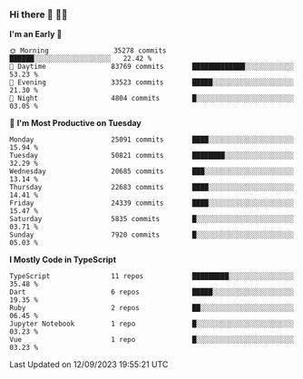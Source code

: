 ### Hi there 👋 🧑‍💻



<!--START_SECTION:waka-->
**I'm an Early 🐤** 

```text
🌞 Morning                35278 commits       ██████░░░░░░░░░░░░░░░░░░░   22.42 % 
🌆 Daytime                83769 commits       █████████████░░░░░░░░░░░░   53.23 % 
🌃 Evening                33523 commits       █████░░░░░░░░░░░░░░░░░░░░   21.30 % 
🌙 Night                  4804 commits        █░░░░░░░░░░░░░░░░░░░░░░░░   03.05 % 
```
📅 **I'm Most Productive on Tuesday** 

```text
Monday                   25091 commits       ████░░░░░░░░░░░░░░░░░░░░░   15.94 % 
Tuesday                  50821 commits       ████████░░░░░░░░░░░░░░░░░   32.29 % 
Wednesday                20685 commits       ███░░░░░░░░░░░░░░░░░░░░░░   13.14 % 
Thursday                 22683 commits       ████░░░░░░░░░░░░░░░░░░░░░   14.41 % 
Friday                   24339 commits       ████░░░░░░░░░░░░░░░░░░░░░   15.47 % 
Saturday                 5835 commits        █░░░░░░░░░░░░░░░░░░░░░░░░   03.71 % 
Sunday                   7920 commits        █░░░░░░░░░░░░░░░░░░░░░░░░   05.03 % 
```


**I Mostly Code in TypeScript** 

```text
TypeScript               11 repos            █████████░░░░░░░░░░░░░░░░   35.48 % 
Dart                     6 repos             █████░░░░░░░░░░░░░░░░░░░░   19.35 % 
Ruby                     2 repos             ██░░░░░░░░░░░░░░░░░░░░░░░   06.45 % 
Jupyter Notebook         1 repo              █░░░░░░░░░░░░░░░░░░░░░░░░   03.23 % 
Vue                      1 repo              █░░░░░░░░░░░░░░░░░░░░░░░░   03.23 % 
```




 Last Updated on 12/09/2023 19:55:21 UTC
<!--END_SECTION:waka-->


